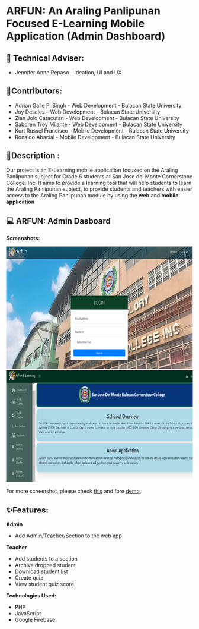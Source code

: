 # ARFUN: An Araling Panlipunan Focused E-Learning Mobile Application (Admin Dashboard) 

## 🧙 Technical Adviser:

- Jennifer Anne Repaso - Ideation, UI and UX
  
## 🙋‍Contributors:

- Adrian Gaile P. Singh - Web Development - Bulacan State University
- Joy Desales - Web Development - Bulacan State University
- Zian Jolo Catacutan - Web Development - Bulacan State University
- Sabdren Troy Milante - Web Development - Bulacan State University
- Kurt Russel Francisco - Mobile Development - Bulacan State University
- Ronaldo Abacial - Mobile Development - Bulacan State University
  
## 🍿Description :

Our project is an E-Learning mobile application focused on the Araling Panlipunan subject for Grade 6 students at San Jose del Monte Cornerstone 
College, Inc. It aims to provide a learning tool that will help students to learn the Araling Panlipunan subject, to provide students and teachers with 
easier access to the Araling Panlipunan module by using the **web** and **mobile application**

## 💻 ARFUN: Admin Dasboard

**Screenshots:**

<img src="README/img_1.png" height="330" alt="login page">
<img src="README/dashboard.png" height="300" alt="dashboard">

For more screenshot, please check [this]() and fore [demo]().

## ✨Features:

**Admin**
- Add Admin/Teacher/Section to the web app

**Teacher**
- Add students to a section
- Archive dropped student
- Download student list
- Create quiz
- View student quiz score

**Technologies Used:**
- PHP 
- JavaScript
- Google Firebase
